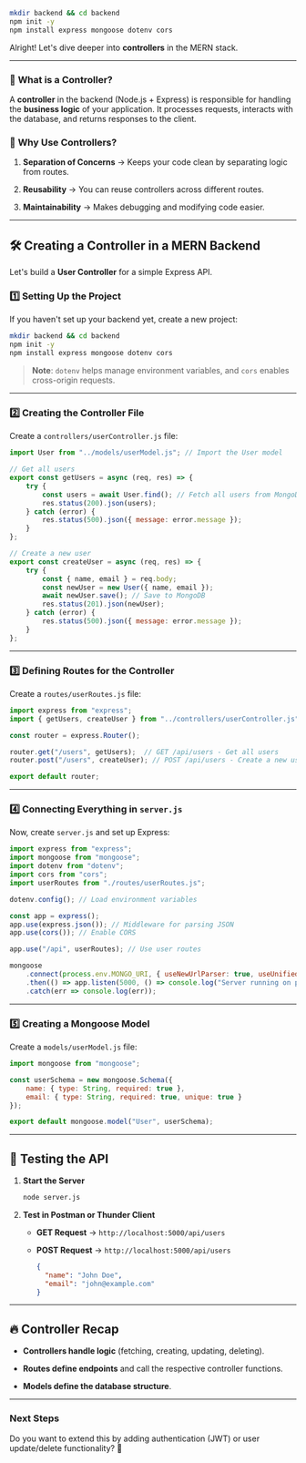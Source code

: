 ```bash
mkdir backend && cd backend
npm init -y
npm install express mongoose dotenv cors

```

Alright! Let's dive deeper into **controllers** in the MERN stack.

---

### 🔹 **What is a Controller?**

A **controller** in the backend (Node.js + Express) is responsible for handling the **business logic** of your application. It processes requests, interacts with the database, and returns responses to the client.

### 🔹 **Why Use Controllers?**

1. **Separation of Concerns** → Keeps your code clean by separating logic from routes.
    
2. **Reusability** → You can reuse controllers across different routes.
    
3. **Maintainability** → Makes debugging and modifying code easier.
    

---

## 🛠️ **Creating a Controller in a MERN Backend**

Let's build a **User Controller** for a simple Express API.

### **1️⃣ Setting Up the Project**

If you haven't set up your backend yet, create a new project:

```bash
mkdir backend && cd backend
npm init -y
npm install express mongoose dotenv cors
```

> **Note**: `dotenv` helps manage environment variables, and `cors` enables cross-origin requests.

---

### **2️⃣ Creating the Controller File**

Create a `controllers/userController.js` file:

```javascript
import User from "../models/userModel.js"; // Import the User model

// Get all users
export const getUsers = async (req, res) => {
    try {
        const users = await User.find(); // Fetch all users from MongoDB
        res.status(200).json(users);
    } catch (error) {
        res.status(500).json({ message: error.message });
    }
};

// Create a new user
export const createUser = async (req, res) => {
    try {
        const { name, email } = req.body;
        const newUser = new User({ name, email });
        await newUser.save(); // Save to MongoDB
        res.status(201).json(newUser);
    } catch (error) {
        res.status(500).json({ message: error.message });
    }
};
```

---

### **3️⃣ Defining Routes for the Controller**

Create a `routes/userRoutes.js` file:

```javascript
import express from "express";
import { getUsers, createUser } from "../controllers/userController.js";

const router = express.Router();

router.get("/users", getUsers);  // GET /api/users - Get all users
router.post("/users", createUser); // POST /api/users - Create a new user

export default router;
```

---

### **4️⃣ Connecting Everything in `server.js`**

Now, create `server.js` and set up Express:

```javascript
import express from "express";
import mongoose from "mongoose";
import dotenv from "dotenv";
import cors from "cors";
import userRoutes from "./routes/userRoutes.js";

dotenv.config(); // Load environment variables

const app = express();
app.use(express.json()); // Middleware for parsing JSON
app.use(cors()); // Enable CORS

app.use("/api", userRoutes); // Use user routes

mongoose
    .connect(process.env.MONGO_URI, { useNewUrlParser: true, useUnifiedTopology: true })
    .then(() => app.listen(5000, () => console.log("Server running on port 5000")))
    .catch(err => console.log(err));
```

---

### **5️⃣ Creating a Mongoose Model**

Create a `models/userModel.js` file:

```javascript
import mongoose from "mongoose";

const userSchema = new mongoose.Schema({
    name: { type: String, required: true },
    email: { type: String, required: true, unique: true }
});

export default mongoose.model("User", userSchema);
```

---

## 🚀 **Testing the API**

1. **Start the Server**
    
    ```bash
    node server.js
    ```
    
2. **Test in Postman or Thunder Client**
    
    - **GET Request** → `http://localhost:5000/api/users`
        
    - **POST Request** → `http://localhost:5000/api/users`
        
        ```json
        {
          "name": "John Doe",
          "email": "john@example.com"
        }
        ```
        

---

## 🔥 **Controller Recap**

- **Controllers handle logic** (fetching, creating, updating, deleting).
    
- **Routes define endpoints** and call the respective controller functions.
    
- **Models define the database structure**.
    

---

### **Next Steps**

Do you want to extend this by adding authentication (JWT) or user update/delete functionality? 🚀